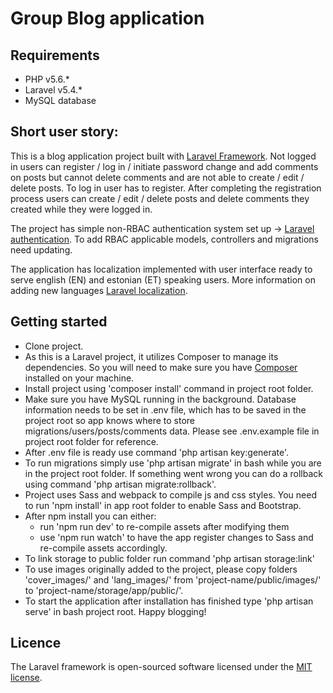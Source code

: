 # Group Blog application

## Requirements
* PHP v5.6.*
* Laravel v5.4.*
* MySQL database

## Short user story:
This is a blog application project built with [Laravel Framework](https://laravel.com/). 
Not logged in users can register / log in / initiate password change and add comments on posts but cannot delete comments and are not able to create / edit / delete posts. To log in user has to register. After completing the registration process users can create / edit / delete posts and delete comments they created while they were logged in.

The project has simple non-RBAC authentication system set up -> [Laravel authentication](https://laravel.com/docs/5.4/authentication). To add RBAC applicable models, controllers and migrations need updating.

The application has localization implemented with user interface ready to serve english (EN) and estonian (ET) speaking users. More information on adding new languages [Laravel localization](https://github.com/mcamara/laravel-localization). 


## Getting started
* Clone project.
* As this is a Laravel project, it utilizes Composer to manage its dependencies. So you will need to make sure you have [Composer](https://getcomposer.org/) installed on your machine.
* Install project using 'composer install' command in project root folder.
* Make sure you have MySQL running in the background. Database information needs to be set in .env file, which has to be saved in the project root so app knows where to store migrations/users/posts/comments data. Please see .env.example file in project root folder for reference.
* After .env file is ready use command 'php artisan key:generate'.
* To run migrations simply use 'php artisan migrate' in bash while you are in the project root folder. If something went wrong you can do a rollback using command 'php artisan migrate:rollback'.
* Project uses Sass and webpack to compile js and css styles. You need to run 'npm install' in app root folder to enable Sass and Bootstrap.
* After npm install you can either:
  * run 'npm run dev' to re-compile assets after modifying them 
  * use 'npm run watch' to have the app register changes to Sass and re-compile assets accordingly.
* To link storage to public folder run command 'php artisan storage:link'
* To use images originally added to the project, please copy folders 'cover_images/' and 'lang_images/' from 'project-name/public/images/' to 'project-name/storage/app/public/'.
* To start the application after installation has finished type 'php artisan serve' in bash project root. Happy blogging!


## Licence

The Laravel framework is open-sourced software licensed under the [MIT license](http://opensource.org/licenses/MIT).